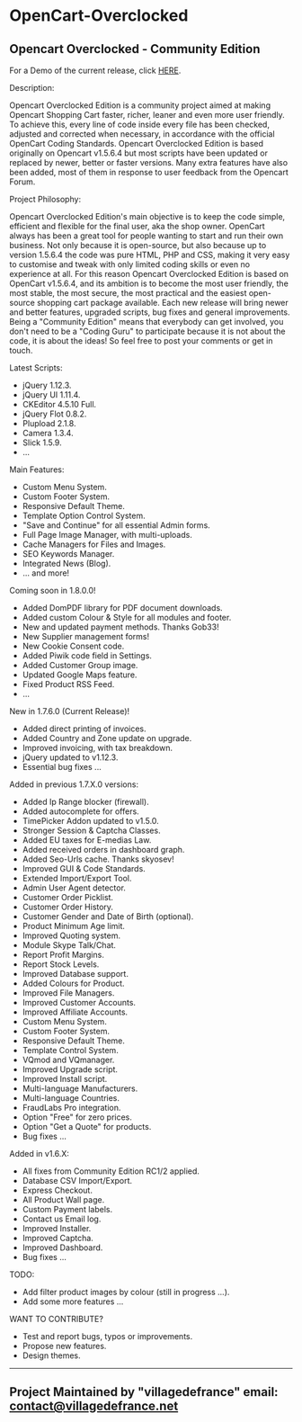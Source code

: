 OpenCart-Overclocked
====================

Opencart Overclocked - Community Edition
-----------------------------------------

For a Demo of the current release, click <a href="http://villagedefrance.net/demonstration" title="Demo">HERE</a>.

Description:

Opencart Overclocked Edition is a community project aimed at making Opencart Shopping Cart faster, richer, leaner and even more user friendly. 
To achieve this, every line of code inside every file has been checked, adjusted and corrected when necessary, in accordance with the official OpenCart Coding Standards. 
Opencart Overclocked Edition is based originally on Opencart v1.5.6.4 but most scripts have been updated or replaced by newer, better or faster versions. 
Many extra features have also been added, most of them in response to user feedback from the Opencart Forum.

Project Philosophy:

Opencart Overclocked Edition's main objective is to keep the code simple, efficient and flexible for the final user, aka the shop owner. 
OpenCart always has been a great tool for people wanting to start and run their own business. Not only because it is open-source, but also because up to version 1.5.6.4 the code was pure HTML, PHP and CSS, making it very easy to customise and tweak with only limited coding skills or even no experience at all.
For this reason Opencart Overclocked Edition is based on OpenCart v1.5.6.4, and its ambition is to become the most user friendly, the most stable, the most secure, the most practical and the easiest open-source shopping cart package available.
Each new release will bring newer and better features, upgraded scripts, bug fixes and general improvements. Being a "Community Edition" means that everybody can get involved, you don't need to be a "Coding Guru" to participate because it is not about the code, it is about the ideas!
So feel free to post your comments or get in touch.

Latest Scripts:
- jQuery 1.12.3.
- jQuery UI 1.11.4.
- CKEditor 4.5.10 Full.
- jQuery Flot 0.8.2.
- Plupload 2.1.8.
- Camera 1.3.4.
- Slick 1.5.9.
- ...

Main Features:
- Custom Menu System.
- Custom Footer System.
- Responsive Default Theme.
- Template Option Control System.
- "Save and Continue" for all essential Admin forms.
- Full Page Image Manager, with multi-uploads.
- Cache Managers for Files and Images.
- SEO Keywords Manager.
- Integrated News (Blog).
- ... and more!

Coming soon in 1.8.0.0!
- Added DomPDF library for PDF document downloads.
- Added custom Colour & Style for all modules and footer.
- New and updated payment methods. Thanks Gob33!
- New Supplier management forms!
- New Cookie Consent code.
- Added Piwik code field in Settings.
- Added Customer Group image.
- Updated Google Maps feature.
- Fixed Product RSS Feed.
- ...

New in 1.7.6.0 (Current Release)!
- Added direct printing of invoices.
- Added Country and Zone update on upgrade.
- Improved invoicing, with tax breakdown.
- jQuery updated to v1.12.3.
- Essential bug fixes ...

Added in previous 1.7.X.0 versions:
- Added Ip Range blocker (firewall).
- Added autocomplete for offers.
- TimePicker Addon updated to v1.5.0.
- Stronger Session & Captcha Classes.
- Added EU taxes for E-medias Law.
- Added received orders in dashboard graph.
- Added Seo-Urls cache. Thanks skyosev!
- Improved GUI & Code Standards.
- Extended Import/Export Tool.
- Admin User Agent detector.
- Customer Order Picklist.
- Customer Order History.
- Customer Gender and Date of Birth (optional).
- Product Minimum Age limit.
- Improved Quoting system.
- Module Skype Talk/Chat.
- Report Profit Margins.
- Report Stock Levels.
- Improved Database support.
- Added Colours for Product.
- Improved File Managers.
- Improved Customer Accounts.
- Improved Affiliate Accounts.
- Custom Menu System.
- Custom Footer System.
- Responsive Default Theme.
- Template Control System.
- VQmod and VQmanager.
- Improved Upgrade script.
- Improved Install script.
- Multi-language Manufacturers.
- Multi-language Countries.
- FraudLabs Pro integration.
- Option "Free" for zero prices.
- Option "Get a Quote" for products.
- Bug fixes ...

Added in v1.6.X:
- All fixes from Community Edition RC1/2 applied.
- Database CSV Import/Export.
- Express Checkout.
- All Product Wall page.
- Custom Payment labels.
- Contact us Email log.
- Improved Installer.
- Improved Captcha.
- Improved Dashboard.
- Bug fixes ...


TODO:
- Add filter product images by colour (still in progress ...).
- Add some more features ...

WANT TO CONTRIBUTE?
- Test and report bugs, typos or improvements.
- Propose new features.
- Design themes.


-------------------------------------------
Project Maintained by "villagedefrance"
email: contact@villagedefrance.net
-------------------------------------------
